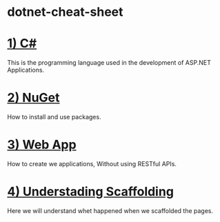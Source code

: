 # dotnet-cheat-sheet


<h1>
<a href="1_cs/README.md">1) C#</a>
</h1>

This is the programming language used in the development of 
ASP.NET Applications.





<h1>
<a href="2_nuget/README.md">2) NuGet</a>
</h1>
How to install and use packages.




<h1>
<a href="3_webapp/README.md">3) Web App</a>
</h1>
How to create we applications, Without using RESTful APIs.




<h1>
<a href="4_understading_scaffolding/README.md">
4) Understading Scaffolding</a>
</h1>
Here we will understand whet happened when we 
scaffolded the pages.



